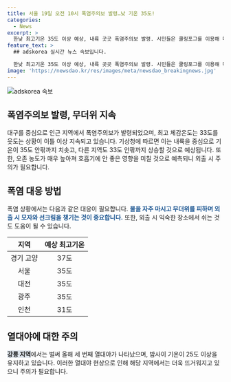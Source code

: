 ```yaml
---
title: 서울 19일 오전 10시 폭염주의보 발령…낮 기온 35도!
categories:
  - News
excerpt: >
  한낮 최고기온 35도 이상 예상, 내륙 곳곳 폭염주의보 발령. 시민들은 쿨링포그를 이용해 더위를 피하며 이동. 서울 전역에도 폭염주의보 발령. 강릉에서 열대야 경험, 주요 지역 낮 최고기온 29~36도 예상. 자외선과 오존 농도 매우 강함으로 취약층은 외출 자제 요망.
feature_text: >
  ## adskorea 실시간 뉴스 속보입니다.

  한낮 최고기온 35도 이상 예상, 내륙 곳곳 폭염주의보 발령. 시민들은 쿨링포그를 이용해 더위를 피하며 이동. 서울 전역에도 폭염주의보 발령. 강릉에서 열대야 경험, 주요 지역 낮 최고기온 29~36도 예상. 자외선과 오존 농도 매우 강함으로 취약층은 외출 자제 요망.
image: 'https://newsdao.kr/res/images/meta/newsdao_breakingnews.jpg'
---
```


<p><img src="https://newsdao.kr/res/images/meta/newsdao_breakingnews.jpg" alt="adskorea 속보" /></p>

<h2 data-ke-size="size26">폭염주의보 발령, 무더위 지속</h2>

<p data-ke-size="size16">대구를 중심으로 인근 지역에서 폭염주의보가 발령되었으며, 최고 체감온도는 33도를 웃도는 상황이 이틀 이상 지속되고 있습니다. 기상청에 따르면 이는 내륙을 중심으로 기온이 35도 안팎까지 치솟고, 다른 지역도 33도 안팎까지 상승할 것으로 예상됩니다. 또한, 오존 농도가 매우 높아져 호흡기에 안 좋은 영향을 미칠 것으로 예측되니 외출 시 주의가 필요합니다.</p>

<h2 data-ke-size="size24">폭염 대응 방법</h2>

<p data-ke-size="size16">폭염 상황에서는 다음과 같은 대응이 필요합니다. <b><span style="color: #1a5490;">물을 자주 마시고 무더위를 피하며 외출 시 모자와 선크림을 챙기는 것이 중요합니다.</span></b> 또한, 외출 시 익숙한 장소에서 쉬는 것도 도움이 될 수 있습니다.</p>

<table>
<thead>
<tr>
<th style="text-align: center;">지역</th>
<th style="text-align: center;">예상 최고기온</th>
</tr>
</thead>
<tbody>
<tr>
<td style="text-align: center;">경기 고양</td>
<td style="text-align: center;">37도</td>
</tr>
<tr>
<td style="text-align: center;">서울</td>
<td style="text-align: center;">35도</td>
</tr>
<tr>
<td style="text-align: center;">대전</td>
<td style="text-align: center;">35도</td>
</tr>
<tr>
<td style="text-align: center;">광주</td>
<td style="text-align: center;">35도</td>
</tr>
<tr>
<td style="text-align: center;">인천</td>
<td style="text-align: center;">31도</td>
</tr>
</tbody>
</table>

<h2 data-ke-size="size24">열대야에 대한 주의</h2>

<p data-ke-size="size16"><b><span style="background-color: #21538527;">강릉 지역</span></b>에서는 벌써 올해 세 번째 열대야가 나타났으며, 밤사이 기온이 25도 이상을 유지하고 있습니다. 이러한 열대야 현상으로 인해 해당 지역에서는 더욱 뜨거워지고 있으니 주의가 필요합니다.</p>

